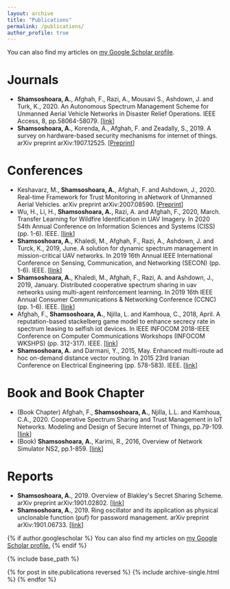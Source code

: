 ```yaml
---
layout: archive
title: "Publications"
permalink: /publications/
author_profile: true
---
```


You can also find my articles on [my Google Scholar profile](https://scholar.google.com/citations?user=1IDrN5QAAAAJ&hl=en&oi=ao).

Journals
==========
* **Shamsoshoara, A.**, Afghah, F., Razi, A.,  Mousavi S., Ashdown, J. and Turk, K., 2020. An Autonomous Spectrum Management Scheme for Unmanned Aerial Vehicle Networks in Disaster Relief Operations. IEEE Access, 8, pp.58064-58079. [[link](https://ieeexplore.ieee.org/abstract/document/9046033)]
* **Shamsoshoara, A.**, Korenda, A., Afghah, F. and Zeadally, S., 2019. A survey on hardware-based security mechanisms for internet of things. arXiv preprint arXiv:1907.12525. [[Preprint](https://arxiv.org/pdf/1907.12525.pdf)]

Conferences 
==========
* Keshavarz, M., **Shamsoshoara, A.**, Afghah, F. and Ashdown, J., 2020. Real-time Framework for Trust Monitoring in aNetwork of Unmanned Aerial Vehicles. arXiv preprint arXiv:2007.08590. [[Preprint](https://arxiv.org/pdf/2007.08590.pdf)]
* Wu, H., Li, H., **Shamsoshoara, A.**, Razi, A. and Afghah, F., 2020, March. Transfer Learning for Wildfire Identification in UAV Imagery. In 2020 54th Annual Conference on Information Sciences and Systems (CISS) (pp. 1-6). IEEE. [[link](https://ieeexplore.ieee.org/abstract/document/9086204)]
* **Shamsoshoara, A.**, Khaledi, M., Afghah, F., Razi, A., Ashdown, J. and Turck, K., 2019, June. A solution for dynamic spectrum management in mission-critical UAV networks. In 2019 16th Annual IEEE International Conference on Sensing, Communication, and Networking (SECON) (pp. 1-6). IEEE. [[link](https://ieeexplore.ieee.org/abstract/document/8824917)]
* **Shamsoshoara, A.**, Khaledi, M., Afghah, F., Razi, A. and Ashdown, J., 2019, January. Distributed cooperative spectrum sharing in uav networks using multi-agent reinforcement learning. In 2019 16th IEEE Annual Consumer Communications & Networking Conference (CCNC) (pp. 1-6). IEEE. [[link](https://ieeexplore.ieee.org/abstract/document/8651796)]
* Afghah, F., **Shamsoshoara, A.**, Njilla, L. and Kamhoua, C., 2018, April. A reputation-based stackelberg game model to enhance secrecy rate in spectrum leasing to selfish iot devices. In IEEE INFOCOM 2018-IEEE Conference on Computer Communications Workshops (INFOCOM WKSHPS) (pp. 312-317). IEEE. [[link](https://ieeexplore.ieee.org/abstract/document/8406970)]
* **Shamsoshoara, A.** and Darmani, Y., 2015, May. Enhanced multi-route ad hoc on-demand distance vector routing. In 2015 23rd Iranian Conference on Electrical Engineering (pp. 578-583). IEEE. [[link](https://ieeexplore.ieee.org/abstract/document/7146282)]

Book and Book Chapter 
==========
* (Book Chapter) Afghah, F., **Shamsoshoara, A.**, Njilla, L.L. and Kamhoua, C.A., 2020. Cooperative Spectrum Sharing and Trust Management in IoT Networks. Modeling and Design of Secure Internet of Things, pp.79-109. [[link](https://onlinelibrary.wiley.com/doi/abs/10.1002/9781119593386.ch4)]
* (Book) **Shamsoshoara, A.**, Karimi, R., 2016, Overview of Network Simulator NS2, pp.1-859. [[link](https://www.researchgate.net/publication/337670285_Overview_of_Network_Simulator_NS2)]

Reports 
==========
* **Shamsoshoara, A.**, 2019. Overview of Blakley's Secret Sharing Scheme. arXiv preprint arXiv:1901.02802. [[link](https://arxiv.org/pdf/1901.02802.pdf)]
* **Shamsoshoara, A.**, 2019. Ring oscillator and its application as physical unclonable function (puf) for password management. arXiv preprint arXiv:1901.06733. [[link](https://arxiv.org/pdf/1901.06733.pdf)]

{% if author.googlescholar %}
  You can also find my articles on <u><a href="{{author.googlescholar}}">my Google Scholar profile</a>.</u>
{% endif %}

{% include base_path %}

{% for post in site.publications reversed %}
  {% include archive-single.html %}
{% endfor %}
